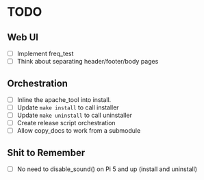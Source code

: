 # TODO

## Web UI

- [ ] Implement freq_test
- [ ] Think about separating header/footer/body pages

## Orchestration

- [ ] Inline the apache_tool into install.
- [ ] Update `make install` to call installer
- [ ] Update `make uninstall` to call uninstaller
- [ ] Create release script orchestration
- [ ] Allow copy_docs to work from a submodule

## Shit to Remember

- [ ] No need to disable_sound() on Pi 5 and up (install and uninstall)
